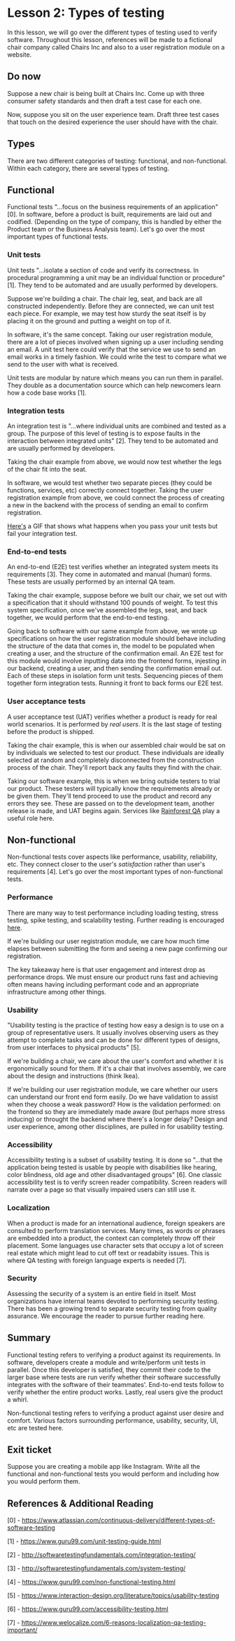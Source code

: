# Lesson 2: Types of testing

In this lesson, we will go over the different types of testing used to verify software. Throughout this lesson, references will be made to a fictional chair company called Chairs Inc and also to a user registration module on a website.

## Do now

Suppose a new chair is being built at Chairs Inc. Come up with three consumer safety standards and then draft a test case for each one.

Now, suppose you sit on the user experience team. Draft three test cases that touch on the desired experience the user should have with the chair.

## Types

There are two different categories of testing: functional, and non-functional. Within each category, there are several types of testing.

## Functional

Functional tests "...focus on the business requirements of an application" [0]. In software, before a product is built, requirements are laid out and codified. (Depending on the type of company, this is handled by either the Product team or the Business Analysis team). Let's go over the most important types of functional tests.

### Unit tests

Unit tests "...isolate a section of code and verify its correctness. In procedural programming a unit may be an individual function or procedure" [1]. They tend to be automated and are usually performed by developers.

Suppose we're building a chair. The chair leg, seat, and back are all constructed independently. Before they are connected, we can unit test each piece. For example, we may test how sturdy the seat itself is by placing it on the ground and putting a weight on top of it.

In software, it's the same concept. Taking our user registration module, there are a lot of pieces involved when signing up a user including sending an email. A unit test here could verify that the service we use to send an email works in a timely fashion. We could write the test to compare what we send to the user with what is received. 

Unit tests are modular by nature which means you can run them in parallel. They double as a documentation source which can help newcomers learn how a code base works [1].

### Integration tests

An integration test is  "...where individual units are combined and tested as a group. The purpose of this level of testing is to expose faults in the interaction between integrated units" [2]. They tend to be automated and are usually performed by developers.

Taking the chair example from above, we would now test whether the legs of the chair fit into the seat. 

In software, we would test whether two separate pieces (they could be functions, services, etc) correctly connect together. Taking the user registration example from above, we could connect the process of creating a new in the backend with the process of sending an email to confirm registration. 

[Here's](https://giphy.com/gifs/unit-test-integration-3o7rbPDRHIHwbmcOBy?utm_source=iframe&utm_medium=embed&utm_campaign=Embeds&utm_term=http%3A%2F%2Fsoftwaretestingfundamentals.com%2Fintegration-testing%2F) a GIF that shows what happens when you pass your unit tests but fail your integration test.

### End-to-end tests

An end-to-end (E2E) test verifies whether an integrated system meets its requirements [3]. They come in automated and manual (human) forms. These tests are usually performed by an internal QA team.

Taking the chair example, suppose before we built our chair, we set out with a specification that it should withstand 100 pounds of weight. To test this system specification, once we've assembled the legs, seat, and back together, we would perform that the end-to-end testing. 

Going back to software with our same example from above, we wrote up specifications on how the user registration module should behave including the structure of the data that comes in, the model to be populated when creating a user, and the structure of the confirmation email. An E2E test for this module would involve inputting data into the frontend forms, injesting in our backend, creating a user, and then sending the confirmation email out. Each of these steps in isolation form unit tests. Sequencing pieces of them together form integration tests. Running it front to back forms our E2E test.

### User acceptance tests

A user acceptance test (UAT) verifies whether a product is ready for real world scenarios. It is performed by *real users*. It is the last stage of testing before the product is shipped.

Taking the chair example, this is when our assembled chair would be sat on by individuals we selected to test our product. These individuals are ideally selected at random and completely disconnected from the construction process of the chair. They'll report back any faults they find with the chair.

Taking our software example, this is when we bring outside testers to trial our product. These testers will typically know the requirements already or be given them. They'll tend proceed to use the product and record any errors they see. These are passed on to the development team, another release is made, and UAT begins again. Services like [Rainforest QA](https://www.rainforestqa.com/) play a useful role here. 

## Non-functional

Non-functional tests cover aspects like performance, usability, reliability, etc. They connect closer to the user's *satisfaction* rather than user's requirements [4]. Let's go over the most important types of non-functional tests.

### Performance

There are many way to test performance including loading testing, stress testing, spike testing, and scalability testing. Further reading is encouraged [here](https://www.softwaretestingclass.com/what-is-performance-testing/).

If we're building our user registration module, we care how much time elapses between submitting the form and seeing a new page confirming our registration.

The key takeaway here is that user engagement and interest drop as performance drops. We must ensure our product runs fast and achieving often means having including performant code and an appropriate infrastructure among other things.

### Usability

"Usability testing is the practice of testing how easy a design is to use on a group of representative users. It usually involves observing users as they attempt to complete tasks and can be done for different types of designs, from user interfaces to physical products" [5].

If we're building a chair, we care about the user's comfort and whether it is ergonomically sound for them. If it's a chair that involves assembly, we care about the design and instructions (think Ikea).

If we're building our user registration module, we care whether our users can understand our front end form easily. Do we have validation to assist when they choose a weak password? How is the validation performed: on the frontend so they are immediately made aware (but perhaps more stress inducing) or throught the backend where there's a longer delay? Design and user experience, among other disciplines, are pulled in for usability testing.

### Accessibility

Accessibility testing is a subset of usability testing. It is done so "...that the application being tested is usable by people with disabilities like hearing, color blindness, old age and other disadvantaged groups" [6]. One classic accessibility test is to verify screen reader compatibility. Screen readers will narrate over a page so that visually impaired users can still use it.

### Localization

When a product is made for an international audience, foreign speakers are consulted to perform translation services. Many times, as words or phrases are embedded into a product, the context can completely throw off their placement. Some languages use character sets that occupy a lot of screen real estate which might lead to cut off text or readabiity issues. This is where QA testing with foreign language experts is needed [7].

### Security

Assessing the security of a system is an entire field in itself. Most organizations have internal teams devoted to performing security testing. There has been a growing trend to separate security  testing from quality assurance. We encourage the reader to pursue further reading here.

## Summary

Functional testing refers to verifying a product against its requirements. In software, developers create a module and write/perform unit tests in parallel. Once this developer is satisfied, they commit their code to the larger base where tests are run verify whether their software successfully integrates with the software of their teammates'. End-to-end tests follow to verify whether the entire product works. Lastly, real users give the product a whirl.

Non-functional testing refers to verifying a product against user desire and comfort. Various factors surrounding performance, usability, security, UI, etc are tested here.

## Exit ticket

Suppose you are creating a mobile app like Instagram. Write all the functional and non-functional tests you would perform and including how you would perform them.

## References & Additional Reading

[0] - https://www.atlassian.com/continuous-delivery/different-types-of-software-testing

[1] - https://www.guru99.com/unit-testing-guide.html

[2] - http://softwaretestingfundamentals.com/integration-testing/

[3] - http://softwaretestingfundamentals.com/system-testing/

[4] - https://www.guru99.com/non-functional-testing.html

[5] - https://www.interaction-design.org/literature/topics/usability-testing

[6] - https://www.guru99.com/accessibility-testing.html

[7] - https://www.welocalize.com/6-reasons-localization-qa-testing-important/
